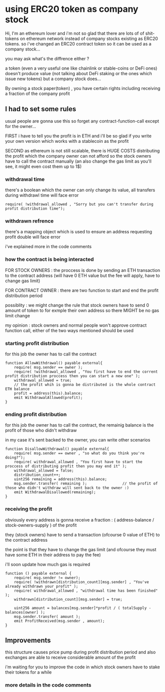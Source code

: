 # using ERC20 token as company stock 

Hi, I'm an ethereum lover and i'm not so glad that there are lots of of shit-tokens on ethereum network instead of company stocks existing as ERC20 tokens.
so i've changed an ERC20 contract token so it can be used as a company stock...

you may ask what's the diffrence either ?

a token (even a very useful one like chainlink or stable-coins or DeFi ones) doesn't produce value (not talking about DeFi staking or the ones which issue new tokens) but a company stock does...

By owning a stock paper(token) , you have certain rights including receiving a fraction of the company profit

## I had to set some rules

usual people are gonna use this so forget any contract-function-call except for the owner...


FIRST i have to tell you the profit is in ETH and i'll be so glad if you write your own version which works with a stablecoin as the profit

SECOND as ethereum is not still scalable, there is HUGE COSTS distributing the profit which the company owner can not afford so the stock owners have to call the contract manually (an also change the gas limit as you'll see, it might even cost them up to 1$)

### withdrawal time

there's a boolean which the owner can only change its value, all transfers during withdrawl time will face error

```
require( !withdrawal_allowed , "Sorry but you can't transfer during profit distribution time");
```

### withdrawn refrence

there's a mapping object which is used to ensure an address requesting profit double will face error

i've explained more in the code comments  

### how the contract is being interacted

FOR STOCK OWNERS : the proccess is done by sending an ETH transaction to the contract address (will have 0 ETH value but the fee will apply, have to change gas limit)

FOR CONTRACT OWNER : there are two function to start and end the profit distribution period

possiblity : we might change the rule that stock owners have to send 0 amount of token to for exmple their own address so there MIGHT be no gas limit change

my opinion : stock owners and normal people won't approve contract function call, either of the two ways mentioned should be used

### starting profit distribution

for this job the owner has to call the contract

```
function AllowWithdrawal() payable external{
    require( msg.sender == owner );
    require( !withdrawal_allowed , "You first have to end the corrent profit distribution proccess then you can start a new one" );
    withdrawal_allowed = true;
    // the profit whih is gonna be distributed is the whole contract ETH balance
    profit = address(this).balance;
    emit WithdrawalAllowed(profit);
}
```

### ending profit distribution

for this job the owner has to call the contract, the remainig balance is the profit of those who didn't withdraw

in my case it's sent backed to the owner, you can write other scenarios

```
function DisallowWithdrawal() payable external{
    require( msg.sender == owner , "so what do you think you're doing?");
    require( withdrawal_allowed , "You first have to start the proccess of distributing profit then you may end it" );
    withdrawal_allowed = false;
    distribution_count++;
    uint256 remaining = address(this).balance;
    msg.sender.transfer( remaining );                // the profit of those who didn't withdraw will sent back to the owner :)
    emit WithdrawalDisallowed(remaining);
}
```

### receiving the profit

obviously every address is gonna receive a fraction : ( address-balance / stock-owners-supply ) of the profit

they (stock owners) have to send a transaction (ofcourse 0 value of ETH) to the contract address

the point is that they have to change the gas limit (and ofcourse they must have some ETH in their address to pay the fee)

i'll soon update how much gas is required

```
function () payable external {
    require( msg.sender != owner);
    require( !withdrawn[distribution_count][msg.sender] , "You've already withdrawn your profit" );
    require( withdrawal_allowed , "withdrawal time has been finished" );
    withdrawn[distribution_count][msg.sender] = true;

    uint256 amount = balances[msg.sender]*profit / ( totalSupply - balances[owner] );
    msg.sender.transfer( amount );
    emit ProfitReceived(msg.sender , amount);
}
```

## Improvements

this structure causes price pump during profit distribution period and also exchanges are able to receive considerable amount of the profit

i'm waiting for you to improve the code in which stock owners have to stake their tokens for a while

### more details in the code comments
